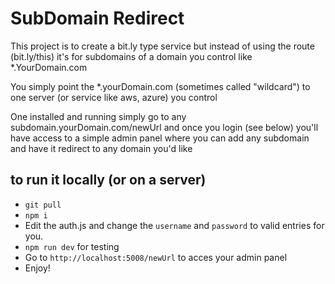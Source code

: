 # SubDomain Redirect

This project is to create a bit.ly type service but instead of using the route (bit.ly/this) it's for subdomains of a domain you control like *.YourDomain.com 

You simply point the *.yourDomain.com (sometimes called "wildcard") to one server (or service like aws, azure) you control

One installed and running simply go to any subdomain.yourDomain.com/newUrl and once you login (see below) you'll have access to a simple admin panel where you can add any subdomain and have it redirect to any domain you'd like

## to run it locally (or on a server)
- `git pull` 
- `npm i`
- Edit the auth.js and change the `username` and `password` to valid entries for you.
- `npm run dev` for testing
- Go to `http://localhost:5008/newUrl` to acces your admin panel
- Enjoy!
